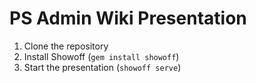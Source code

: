# PS Admin Wiki Presentation

1. Clone the repository
1. Install Showoff (`gem install showoff`)
1. Start the presentation (`showoff serve`)
